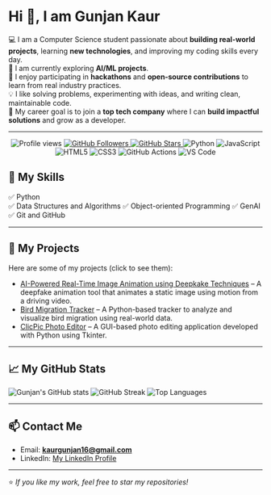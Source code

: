 # Hi 👋, I am Gunjan Kaur

💻 I am a Computer Science student passionate about **building real-world projects**, learning **new technologies**, and improving my coding skills every day.  
🌱 I am currently exploring **AI/ML projects**.  
🔭 I enjoy participating in **hackathons** and **open‑source contributions** to learn from real industry practices.  
💡 I like solving problems, experimenting with ideas, and writing clean, maintainable code.  
🎯 My career goal is to join a **top tech company** where I can **build impactful solutions** and grow as a developer.

---
<!-- Badges Section -->
<p align="center">
  <!-- Profile Views -->
  <img src="https://komarev.com/ghpvc/?username=GunjanKaur20&label=Profile%20views&color=0e75b6&style=flat" alt="Profile views" />

  <!-- Followers -->
  <a href="https://github.com/GunjanKaur20?tab=followers">
    <img src="https://img.shields.io/github/followers/GunjanKaur20?label=Followers&style=social" alt="GitHub Followers" />
  </a>

  <!-- Stars -->
  <a href="https://github.com/GunjanKaur20?tab=repositories&sort=stargazers">
    <img src="https://img.shields.io/github/stars/GunjanKaur20?affiliations=OWNER%2CCOLLABORATOR&style=social" alt="GitHub Stars" />
  </a>

  <!-- Languages -->
  <img src="https://img.shields.io/badge/Python-3.x-blue?logo=python&logoColor=white" alt="Python" />
  <img src="https://img.shields.io/badge/JavaScript-ES6%2B-yellow?logo=javascript&logoColor=black" alt="JavaScript" />
  <img src="https://img.shields.io/badge/HTML-5-orange?logo=html5&logoColor=white" alt="HTML5" />
  <img src="https://img.shields.io/badge/CSS-3-blue?logo=css3&logoColor=white" alt="CSS3" />

  <!-- Tools -->
  <img src="https://img.shields.io/badge/GitHub-Actions-2088FF?logo=github-actions&logoColor=white" alt="GitHub Actions" />
  <img src="https://img.shields.io/badge/VS%20Code-0078d7?logo=visual-studio-code&logoColor=white" alt="VS Code" />
</p>


## 🚀 My Skills
✅ Python  
✅ Data Structures and Algorithms
✅ Object-oriented Programming
✅ GenAI
✅ Git and GitHub  

---

## 📌 My Projects
Here are some of my projects (click to see them):
- [AI-Powered Real-Time Image Animation using Deepkake Techniques](https://github.com/GunjanKaur20/GenAI_Real_Time_Image_Animation.git) – A deepfake animation tool that animates a static image using motion from a driving video.
- [Bird Migration Tracker](https://github.com/GunjanKaur20/BirdMigrationTracker.git) – A Python-based tracker to analyze and visualize bird migration using real-world data.
- [ClicPic Photo Editor](https://github.com/GunjanKaur20/ClickPic.git) – A GUI-based photo editing application developed with Python using Tkinter.

---

## 📈 My GitHub Stats
![Gunjan's GitHub stats](https://github-readme-stats.vercel.app/api?username=GunjanKaur20&show_icons=true&theme=blueberry)
![GitHub Streak](https://github-readme-streak-stats.herokuapp.com/?user=GunjanKaur20&theme=blueberry)
![Top Languages](https://github-readme-stats.vercel.app/api/top-langs/?username=GunjanKaur20&layout=compact&theme=blueberry)


---

## 📫 Contact Me
- Email: **kaurgunjan16@gmail.com**
- LinkedIn: [My LinkedIn Profile](https://www.linkedin.com/in/gunjan-kaur-822635359/)

---

⭐️ *If you like my work, feel free to star my repositories!*

